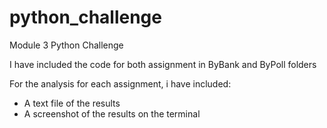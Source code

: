 # python_challenge
Module 3 Python Challenge

I have included the code for both assignment in ByBank and ByPoll folders

For the analysis for each assignment, i have included:
  - A text file of the results
  - A screenshot of the results on the terminal
